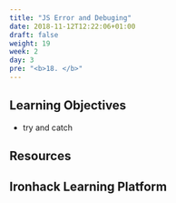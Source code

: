 ```yaml
---
title: "JS Error and Debuging"
date: 2018-11-12T12:22:06+01:00
draft: false
weight: 19
week: 2
day: 3
pre: "<b>18. </b>"
---
```


## Learning Objectives

- try and catch

## Resources

## Ironhack Learning Platform
